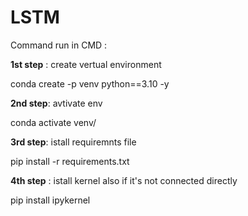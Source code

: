 # LSTM

Command run in CMD :

**1st step** : create vertual environment 

conda create -p venv python==3.10 -y

**2nd step**: avtivate env

conda activate venv/

**3rd step**: istall requiremnts file

pip install -r requirements.txt

**4th step** : istall kernel also if it's not connected directly

pip install ipykernel
